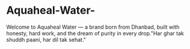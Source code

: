 # Aquaheal-Water-
Welcome to Aquaheal Water — a brand born from Dhanbad, built with honesty, hard work, and the dream of purity in every drop."Har ghar tak shuddh paani, har dil tak sehat."

